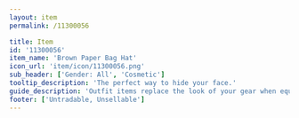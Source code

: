 ```yaml
---
layout: item
permalink: /11300056

title: Item
id: '11300056'
item_name: 'Brown Paper Bag Hat'
icon_url: 'item/icon/11300056.png'
sub_header: ['Gender: All', 'Cosmetic']
tooltip_description: 'The perfect way to hide your face.'
guide_description: 'Outfit items replace the look of your gear when equipped.'
footer: ['Untradable, Unsellable']
---
```

